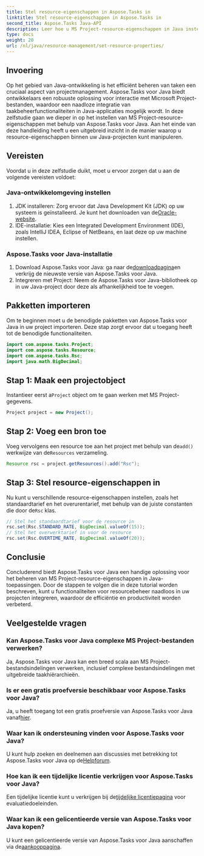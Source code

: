 ```yaml
---
title: Stel resource-eigenschappen in Aspose.Tasks in
linktitle: Stel resource-eigenschappen in Aspose.Tasks in
second_title: Aspose.Tasks Java-API
description: Leer hoe u MS Project-resource-eigenschappen in Java instelt met behulp van Aspose.Tasks voor naadloze integratie en efficiënt taakbeheer.
type: docs
weight: 20
url: /nl/java/resource-management/set-resource-properties/
---
```

## Invoering
Op het gebied van Java-ontwikkeling is het efficiënt beheren van taken een cruciaal aspect van projectmanagement. Aspose.Tasks voor Java biedt ontwikkelaars een robuuste oplossing voor interactie met Microsoft Project-bestanden, waardoor een naadloze integratie van taakbeheerfunctionaliteiten in Java-applicaties mogelijk wordt. In deze zelfstudie gaan we dieper in op het instellen van MS Project-resource-eigenschappen met behulp van Aspose.Tasks voor Java. Aan het einde van deze handleiding heeft u een uitgebreid inzicht in de manier waarop u resource-eigenschappen binnen uw Java-projecten kunt manipuleren.
## Vereisten
Voordat u in deze zelfstudie duikt, moet u ervoor zorgen dat u aan de volgende vereisten voldoet:
### Java-ontwikkelomgeving instellen
1.  JDK installeren: Zorg ervoor dat Java Development Kit (JDK) op uw systeem is geïnstalleerd. Je kunt het downloaden van de[Oracle-website](https://www.oracle.com/java/technologies/javase-jdk11-downloads.html).
2. IDE-installatie: Kies een Integrated Development Environment (IDE), zoals IntelliJ IDEA, Eclipse of NetBeans, en laat deze op uw machine instellen.
### Aspose.Tasks voor Java-installatie
1.  Download Aspose.Tasks voor Java: ga naar de[downloadpagina](https://releases.aspose.com/tasks/java/)en verkrijg de nieuwste versie van Aspose.Tasks voor Java.
2. Integreren met Project: Neem de Aspose.Tasks voor Java-bibliotheek op in uw Java-project door deze als afhankelijkheid toe te voegen.

## Pakketten importeren
Om te beginnen moet u de benodigde pakketten van Aspose.Tasks voor Java in uw project importeren. Deze stap zorgt ervoor dat u toegang heeft tot de benodigde functionaliteiten.

```java
import com.aspose.tasks.Project;
import com.aspose.tasks.Resource;
import com.aspose.tasks.Rsc;
import java.math.BigDecimal;
```

## Stap 1: Maak een projectobject
 Instantieer eerst a`Project` object om te gaan werken met MS Project-gegevens.

```java
Project project = new Project();
```
## Stap 2: Voeg een bron toe
 Voeg vervolgens een resource toe aan het project met behulp van de`add()` werkwijze van de`Resources` verzameling.

```java
Resource rsc = project.getResources().add("Rsc");
```
## Stap 3: Stel resource-eigenschappen in
 Nu kunt u verschillende resource-eigenschappen instellen, zoals het standaardtarief en het overurentarief, met behulp van de juiste constanten die door de`Rsc` klas.

```java
// Stel het standaardtarief voor de resource in
rsc.set(Rsc.STANDARD_RATE, BigDecimal.valueOf(15));
// Stel het overwerktarief in voor de resource
rsc.set(Rsc.OVERTIME_RATE, BigDecimal.valueOf(20));
```

## Conclusie
Concluderend biedt Aspose.Tasks voor Java een handige oplossing voor het beheren van MS Project-resource-eigenschappen in Java-toepassingen. Door de stappen te volgen die in deze tutorial worden beschreven, kunt u functionaliteiten voor resourcebeheer naadloos in uw projecten integreren, waardoor de efficiëntie en productiviteit worden verbeterd.
## Veelgestelde vragen
### Kan Aspose.Tasks voor Java complexe MS Project-bestanden verwerken?
Ja, Aspose.Tasks voor Java kan een breed scala aan MS Project-bestandsindelingen verwerken, inclusief complexe bestandsindelingen met uitgebreide taakhiërarchieën.
### Is er een gratis proefversie beschikbaar voor Aspose.Tasks voor Java?
 Ja, u heeft toegang tot een gratis proefversie van Aspose.Tasks voor Java vanaf[hier](https://releases.aspose.com/).
### Waar kan ik ondersteuning vinden voor Aspose.Tasks voor Java?
 U kunt hulp zoeken en deelnemen aan discussies met betrekking tot Aspose.Tasks voor Java op de[Helpforum](https://forum.aspose.com/c/tasks/15).
### Hoe kan ik een tijdelijke licentie verkrijgen voor Aspose.Tasks voor Java?
 Een tijdelijke licentie kunt u verkrijgen bij de[tijdelijke licentiepagina](https://purchase.aspose.com/temporary-license/) voor evaluatiedoeleinden.
### Waar kan ik een gelicentieerde versie van Aspose.Tasks voor Java kopen?
 U kunt een gelicentieerde versie van Aspose.Tasks voor Java aanschaffen via de[aankooppagina](https://purchase.aspose.com/buy).